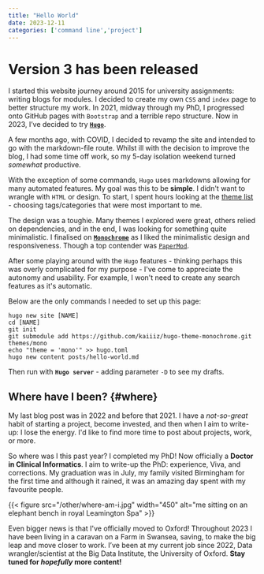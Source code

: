 ```yaml
---
title: "Hello World"
date: 2023-12-11
categories: ['command line','project']
---
```


# Version 3 has been released

I started this website journey around 2015 for university assignments: writing blogs for modules.
I decided to create my own `CSS` and `index` page to better structure my work.
In 2021, midway through my PhD, I progressed onto GitHub pages with `Bootstrap` and a terrible repo structure.
Now in 2023, I’ve decided to try [**`Hugo`**](https://gohugo.io/ "Hugo website"). 

A few months ago, with COVID, I decided to revamp the site and intended to go with the markdown-file route.
Whilst ill with the decision to improve the blog, I had some time off work, so my 5-day isolation weekend turned *somewhat* productive.

With the exception of some commands, `Hugo` uses markdowns allowing for many automated features.
My goal was this to be **simple**. I didn't want to wrangle with `HTML` or design.
To start, I spent hours looking at the [theme list](https://themes.gohugo.io/ "full list of Hugo themes") - choosing tags/categories that were most important to me.

The design was a toughie. Many themes I explored were great, others relied on dependencies, and in the end, I was looking for something quite minimalistic.
I finalised on [**`Monochrome`**](https://github.com/kaiiiz/hugo-theme-monochrome.git "monochrome git repository") as I liked the minimalistic design and responsiveness.
Though a top contender was [`PaperMod`](https://github.com/adityatelange/hugo-PaperMod "papermod git repository"). 

After some playing around with the `Hugo` features - thinking perhaps this was overly complicated for my purpose - I've come to appreciate the autonomy and usability.
For example, I won't need to create any search features as it's automatic.

Below are the only commands I needed to set up this page:
```
hugo new site [NAME]
cd [NAME]
git init
git submodule add https://github.com/kaiiiz/hugo-theme-monochrome.git themes/mono
echo "theme = 'mono'" >> hugo.toml
hugo new content posts/hello-world.md
```
Then run with **`Hugo server`** - adding parameter `-D` to see my drafts.

## Where have I been? {#where}
My last blog post was in 2022 and before that 2021. I have a *not-so-great* habit of starting a project, become invested, and then when I aim to write-up: I lose the energy.
I'd like to find more time to post about projects, work, or more.

So where was I this past year? 
I completed my PhD! Now officially a **Doctor in Clinical Informatics**. I aim to write-up the PhD: experience, Viva, and corrections. 
My graduation was in July, my family visited Birmingham for the first time and although it rained, it was an amazing day spent with my favourite people.

{{< figure src="/other/where-am-i.jpg" width="450" alt="me sitting on an elephant bench in royal Leamington Spa" >}}

Even bigger news is that I've officially moved to Oxford! 
Throughout 2023 I have been living in a caravan on a Farm in Swansea, saving, to make the big leap and move closer to work.
I’ve been at my current job since 2022, Data wrangler/scientist at the Big Data Institute, the University of Oxford.
**Stay tuned for *hopefully* more content!**